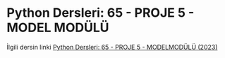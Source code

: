 # Python Dersleri: 65 - PROJE 5 - MODEL MODÜLÜ

İlgili dersin linki [Python Dersleri: 65 - PROJE 5 - MODELMODÜLÜ (2023)]([https://youtu.be/MIazX7NMNEU](https://youtu.be/tKvjdC_bZ3M))
